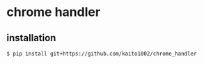 # chrome handler

## installation

``` sh
$ pip install git+https://github.com/kaito1002/chrome_handler
```

